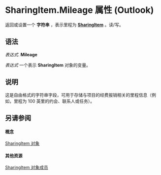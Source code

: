 
# SharingItem.Mileage 属性 (Outlook)

返回或设置一个 **字符串** ，表示里程为 **[SharingItem](63dd3451-44f3-7cc4-c6e2-7dad5835a7d2.md)** 。读/写。


## 语法

 _表达式_. **Mileage**

 _表达式_ 一个表示 **SharingItem** 对象的变量。


## 说明

这是自由格式的字符串字段，可用于存储与项目的经费报销相关的里程信息（例如，里程为 100 英里的约会、联系人或任务）。


## 另请参阅


#### 概念


[SharingItem 对象](63dd3451-44f3-7cc4-c6e2-7dad5835a7d2.md)
#### 其他资源


[SharingItem 对象成员](719ad60e-2242-2c54-778f-006b61690389.md)